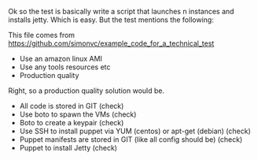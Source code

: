 Ok so the test is basically write a script that launches n instances and installs jetty. Which is easy. But the test mentions the following:

This file comes from https://github.com/simonvc/example_code_for_a_technical_test 

* Use an amazon linux AMI
* Use any tools resources etc 
* Production quality

Right, so a production quality solution would be.

* All code is stored in GIT (check)
* Use boto to spawn the VMs (check)
* Boto to create a keypair (check)
* Use SSH to install puppet via YUM (centos) or apt-get (debian) (check)
* Puppet manifests are stored in GIT (like all config should be) (check)
* Puppet to install Jetty (check)
